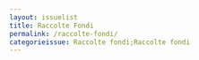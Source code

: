 ```yaml
---
layout: issuelist
title: Raccolte Fondi
permalink: /raccolte-fondi/
categorieissue: Raccolte fondi;Raccolte fondi
---
```

